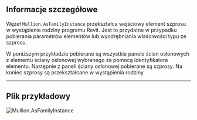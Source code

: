 ## Informacje szczegółowe
Węzeł `Mullion.AsFamilyInstance` przekształca wejściowy element szprosu w wystąpienie rodziny programu Revit. Jest to przydatne w przypadku pobierania parametrów elementów lub wyodrębniania właściwości typu ze szprosu.

W poniższym przykładzie pobierane są wszystkie panele ścian osłonowych z elementu ściany osłonowej wybranego za pomocą identyfikatora elementu. Następnie z paneli ściany osłonowej pobierane są szprosy. Na koniec szprosy są przekształcane w wystąpienia rodziny.
___
## Plik przykładowy

![Mullion.AsFamilyInstance](./Revit.Elements.Mullion.AsFamilyInstance_img.jpg)
